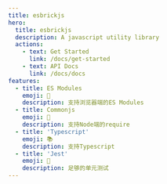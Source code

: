 ```yaml
---
title: esbrickjs
hero:
  title: esbrickjs
  description: A javascript utility library
  actions:
    - text: Get Started
      link: /docs/get-started
    - text: API Docs
      link: /docs/docs
features:
  - title: ES Modules
    emoji: 🚀
    description: 支持浏览器端的ES Modules
  - title: Commonjs
    emoji: 📔
    description: 支持Node端的require
  - title: 'Typescript'
    emoji: 📚
    description: 支持Typescript
  - title: 'Jest'
    emoji: 🔔
    description: 足够的单元测试
---
```

